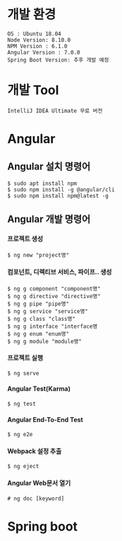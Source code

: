 # 개발 환경
```
OS : Ubuntu 18.04
Node Version: 8.10.0
NPM Version : 6.1.0
Angular Version : 7.0.0
Spring Boot Version: 추후 개발 예정
```
# 개발 Tool
```
IntelliJ IDEA Ultimate 무료 버전
```

# Angular

## Angular 설치 명령어
```
$ sudo apt install npm
$ sudo npm install -g @angular/cli
$ sudo npm install npm@latest -g
```

## Angular 개발 명령어

#### 프로젝트 생성
```
$ ng new "project명"
```

#### 컴포넌트, 디렉티브 서비스, 파이프.. 생성
```
$ ng g component "component명"
$ ng g directive "directive명"
$ ng g pipe "pipe명"
$ ng g service "service명"
$ ng g class "class명"
$ ng g interface "interface명
$ ng g enum "enum명"
$ ng g module "module명"
```

#### 프로젝트 실행
```
$ ng serve
```

#### Angular Test(Karma)
```
$ ng test
```

#### Angular End-To-End Test
```
$ ng e2e
```

#### Webpack 설정 추출
```
$ ng eject
```

#### Angular Web문서 열기
```
# ng doc [keyword]
```

# Spring boot

